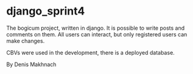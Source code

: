 # django_sprint4


The bogicum project, written in django. It is possible to write posts and comments on them. All users can interact, but only registered users can make changes.

CBVs were used in the development, there is a deployed database.

By Denis Makhnach
